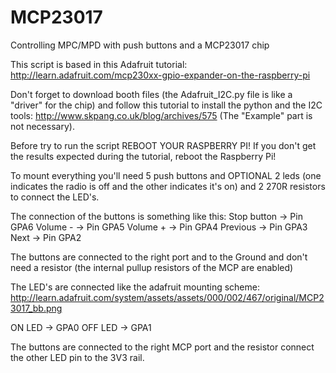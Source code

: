 MCP23017
========

Controlling MPC/MPD with push buttons and a MCP23017 chip

This script is based in this Adafruit tutorial: http://learn.adafruit.com/mcp230xx-gpio-expander-on-the-raspberry-pi


Don't forget to download booth files (the Adafruit_I2C.py file is like a "driver" for the chip) and follow this tutorial to install the python and the I2C tools: http://www.skpang.co.uk/blog/archives/575  (The "Example" part is not necessary).


Before try to run the script REBOOT YOUR RASPBERRY PI! If you don't get the results expected during the tutorial, reboot the Raspberry Pi!




To mount everything you'll need 5 push buttons and OPTIONAL 2 leds (one indicates the radio is off and the other indicates it's on) and 2 270R resistors to connect the LED's.

The connection of the buttons is something like this:
Stop button -> Pin GPA6
Volume - -> Pin GPA5
Volume + -> Pin GPA4
Previous -> Pin GPA3
Next -> Pin GPA2

The buttons are connected to the right port and to the Ground and don't need a resistor (the internal pullup resistors of the MCP are enabled)


The LED's are connected like the adafruit mounting scheme: http://learn.adafruit.com/system/assets/assets/000/002/467/original/MCP23017_bb.png

ON LED -> GPA0
OFF LED -> GPA1

The buttons are connected to the right MCP port and the resistor connect the other LED pin to the 3V3 rail.
